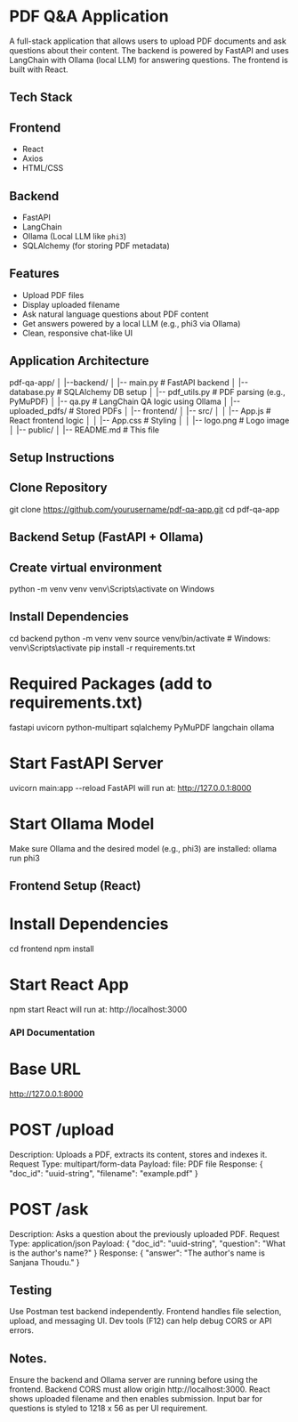 # PDF Q&A Application

A full-stack application that allows users to upload PDF documents and ask questions about their content. The backend is powered by FastAPI and uses LangChain with Ollama (local LLM) for answering questions. The frontend is built with React.

## Tech Stack

## Frontend
- React
- Axios
- HTML/CSS

## Backend
- FastAPI
- LangChain
- Ollama (Local LLM like `phi3`)
- SQLAlchemy (for storing PDF metadata)

## Features

- Upload PDF files
- Display uploaded filename
- Ask natural language questions about PDF content
- Get answers powered by a local LLM (e.g., phi3 via Ollama)
- Clean, responsive chat-like UI

## Application Architecture

pdf-qa-app/
│
|--backend/
│   |-- main.py             # FastAPI backend
│   |-- database.py         # SQLAlchemy DB setup
│   |-- pdf_utils.py        # PDF parsing (e.g., PyMuPDF)
│   |-- qa.py               # LangChain QA logic using Ollama
│   |-- uploaded_pdfs/      # Stored PDFs
│
|-- frontend/
│   |-- src/
│   │   |-- App.js          # React frontend logic
│   │   |-- App.css         # Styling
│   │   |-- logo.png        # Logo image
│   |-- public/
│
|-- README.md               # This file

## Setup Instructions

## Clone Repository

git clone https://github.com/yourusername/pdf-qa-app.git
cd pdf-qa-app

## Backend Setup (FastAPI + Ollama)

## Create virtual environment

   python -m venv venv
   venv\Scripts\activate on Windows
   
## Install Dependencies

cd backend
python -m venv venv
source venv/bin/activate  # Windows: venv\Scripts\activate
pip install -r requirements.txt

# Required Packages (add to requirements.txt)

fastapi
uvicorn
python-multipart
sqlalchemy
PyMuPDF
langchain
ollama

# Start FastAPI Server

uvicorn main:app --reload
FastAPI will run at: http://127.0.0.1:8000

# Start Ollama Model

Make sure Ollama and the desired model (e.g., phi3) are installed:
ollama run phi3

## Frontend Setup (React)

# Install Dependencies

cd frontend
npm install

# Start React App

npm start
React will run at: http://localhost:3000

### API Documentation

# Base URL

http://127.0.0.1:8000

# POST /upload

Description: Uploads a PDF, extracts its content, stores and indexes it.
Request Type: multipart/form-data
Payload: 
   file: PDF file
Response:
{
  "doc_id": "uuid-string",
  "filename": "example.pdf"
}

# POST /ask

Description: Asks a question about the previously uploaded PDF.
Request Type: application/json
Payload:
{
  "doc_id": "uuid-string",
  "question": "What is the author's name?"
}
Response:
{
  "answer": "The author's name is Sanjana Thoudu."
}

## Testing

Use Postman test backend independently.
Frontend handles file selection, upload, and messaging UI.
Dev tools (F12) can help debug CORS or API errors.

## Notes.

Ensure the backend and Ollama server are running before using the frontend.
Backend CORS must allow origin http://localhost:3000.
React shows uploaded filename and then enables submission.
Input bar for questions is styled to 1218 x 56 as per UI requirement.


